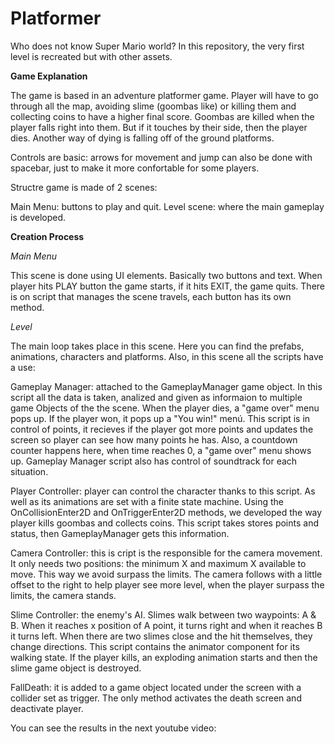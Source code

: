 # Platformer

Who does not know Super Mario world? In this repository, the very first level is recreated but with other assets.

**Game Explanation**

The game is based in an adventure platformer game. Player will have to go through all the map, avoiding slime (goombas like) or killing them and collecting coins to have a higher final score. Goombas are killed when the player falls right into them. But if it touches by their side, then the player dies. Another way of dying is falling off of the ground platforms.

Controls are basic: arrows for movement and jump can also be done with spacebar, just to make it more confortable for some players.

Structre game is made of 2 scenes:

Main Menu: buttons to play and quit.
Level scene: where the main gameplay is developed.

**Creation Process**

_Main Menu_

This scene is done using UI elements. Basically two buttons and text. When player hits PLAY button the game starts, if it hits EXIT, the game quits. There is on script that manages the scene travels, each button has its own method.

_Level_

The main loop takes place in this scene. Here you can find the prefabs, animations, characters and platforms. Also, in this scene all the scripts have a use:

Gameplay Manager: attached to the GameplayManager game object. In this script all the data is taken, analized and given as informaion to multiple game Objects of the the scene. When the player dies, a "game over" menu pops up. If the player won, it pops up a "You win!" menú. This script is in control of points, it recieves if the player got more points and updates the screen so player can see how many points he has. Also, a countdown counter happens here, when time reaches 0, a "game over" menu shows up. Gameplay Manager script also has control of soundtrack for each situation.

Player Controller: player can control the character thanks to this script. As well as its animations are set with a finite state machine. Using the OnCollisionEnter2D and OnTriggerEnter2D methods, we developed the way player kills goombas and collects coins. This script takes stores points and status, then GameplayManager gets this information.

Camera Controller: this is cript is the responsible for the camera movement. It only needs two positions: the minimum X and maximum X available to move. This way we avoid surpass the limits. The camera follows with a little offset to the right to help player see more level, when the player surpass the limits, the camera stands.

Slime Controller: the enemy's AI. Slimes walk between two waypoints: A & B. When it reaches x position of A point, it turns right and when it reaches B it turns left. When there are two slimes close and the hit themselves, they change directions. This script contains the animator component for its walking state. If the player kills, an exploding animation starts and then the slime game object is destroyed.

FallDeath: it is added to a game object located under the screen with a collider set as trigger. The only method activates the death screen and deactivate player.

You can see the results in the next youtube video:
